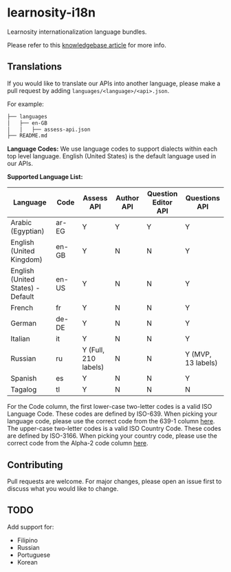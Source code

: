 # learnosity-i18n
Learnosity internationalization language bundles.

Please refer to this [knowledgebase article](https://help.learnosity.com/hc/en-us/articles/360000758697-Internationalizing-and-Localizing-the-Assessment-Experience) for more info.

## Translations

If you would like to translate our APIs into another language, please make a pull request by adding `languages/<language>/<api>.json`.

For example:

```bash
├── languages
│   ├── en-GB
│   │   ├── assess-api.json
├── README.md
```

**Language Codes:**
We use language codes to support dialects within each top level language. English (United States) is the default language used in our APIs.

**Supported Language List:**
<table>
    <thead>
        <tr>
            <th width="320">Language</th>
            <th width="130">Code</th>
            <th width="130">Assess API</th>
            <th width="130">Author API</th>
            <th width="130">Question Editor API</th>
            <th width="130">Questions API</th>
        </tr>
    </thead>
    <tbody>
        <tr>
            <td>Arabic (Egyptian)</td>
            <td>ar-EG</td>
            <td>Y</td>
            <td>Y</td>
            <td>Y</td>
            <td>Y</td>
        </tr>
        <tr>
            <td>English (United Kingdom)</td>
            <td>en-GB</td>
            <td>Y</td>
            <td>N</td>
            <td>N</td>
            <td>Y</td>
        </tr>
        <tr>
            <td>English (United States) - Default</td>
            <td>en-US</td>
            <td>Y</td>
            <td>N</td>
            <td>N</td>
            <td>Y</td>
        </tr>
        <tr>
            <td>French</td>
            <td>fr</td>
            <td>Y</td>
            <td>N</td>
            <td>N</td>
            <td>Y</td>
        </tr>
        <tr>
            <td>German</td>
            <td>de-DE</td>
            <td>Y</td>
            <td>N</td>
            <td>N</td>
            <td>Y</td>
        </tr>
        <tr>
            <td>Italian</td>
            <td>it</td>
            <td>Y</td>
            <td>N</td>
            <td>N</td>
            <td>Y</td>
        </tr>
        <tr>
            <td>Russian</td>
            <td>ru</td>
            <td>Y (Full, 210 labels)</td>
            <td>N</td>
            <td>N</td>
            <td>Y (MVP, 13 labels)</td>
        </tr>
        <tr>
            <td>Spanish</td>
            <td>es</td>
            <td>Y</td>
            <td>N</td>
            <td>N</td>
            <td>Y</td>
        </tr>
        <tr>
            <td>Tagalog</td>
            <td>tl</td>
            <td>Y</td>
            <td>N</td>
            <td>N</td>
            <td>N</td>
        </tr>
    </tbody>
</table>

For the Code column, the first lower-case two-letter codes is a valid ISO Language Code. These codes are defined by ISO-639. When picking your language code, please use the correct code from the 639-1 column [here](https://en.wikipedia.org/wiki/List_of_ISO_639-1_codes). The upper-case two-letter codes is a valid ISO Country Code. These codes are defined by ISO-3166. When picking your country code, please use the correct code from the Alpha-2 code column [here](https://en.wikipedia.org/wiki/List_of_ISO_3166_country_codes).

## Contributing
Pull requests are welcome. For major changes, please open an issue first to discuss what you would like to change.

## TODO
Add support for:
* Filipino
* Russian
* Portuguese
* Korean
